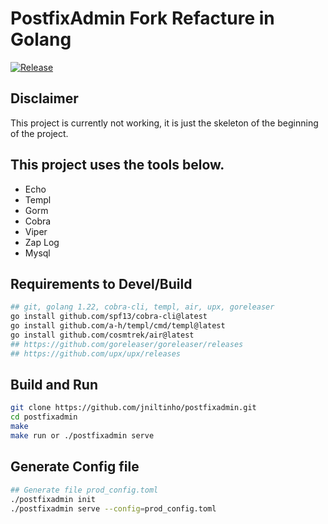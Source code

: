 # PostfixAdmin Fork Refacture in Golang

[![Release](https://github.com/jniltinho/postfixadmin/workflows/Release/badge.svg)](https://github.com/jniltinho/postfixadmin/actions?query=workflow%3ARelease)

## Disclaimer
This project is currently not working, it is just the skeleton of the beginning of the project.

## This project uses the tools below.

- Echo
- Templ
- Gorm
- Cobra
- Viper
- Zap Log
- Mysql

## Requirements to Devel/Build

```bash
## git, golang 1.22, cobra-cli, templ, air, upx, goreleaser
go install github.com/spf13/cobra-cli@latest
go install github.com/a-h/templ/cmd/templ@latest
go install github.com/cosmtrek/air@latest
## https://github.com/goreleaser/goreleaser/releases
## https://github.com/upx/upx/releases
```


## Build and Run

```bash
git clone https://github.com/jniltinho/postfixadmin.git
cd postfixadmin
make
make run or ./postfixadmin serve
```

## Generate Config file

```bash
## Generate file prod_config.toml
./postfixadmin init
./postfixadmin serve --config=prod_config.toml
```
